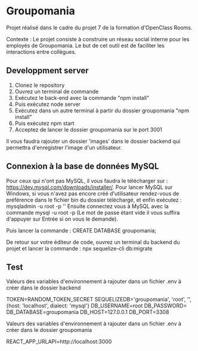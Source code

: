 # Groupomania

Projet réalisé dans le cadre du projet 7 de la formation d'OpenClass Rooms.

Contexte : 
Le projet consiste à construire un réseau social interne pour les employés de Groupomania. Le but de cet outil est de faciliter les interactions entre collègues.


## Developpment server

1. Clonez le repository
2. Ouvrez un terminal de commande
3. Exécutez le back-end avec la commande "npm install" 
4. Puis exécutez node server
5. Exécutez dans un autre terminal à partir du dossier groupomania "npm install"
6. Puis exécutez npm start
7. Acceptez de lancer le dossier groupomania sur le port 3001

Il vous faudra rajouter un dossier 'images' dans le dossier backend qui permettra d'enregistrer l'image d'un utilisateur.

## Connexion à la base de données MySQL

Pour ceux qui n'ont pas MySQL, il vous faudra le télécharger sur :  https://dev.mysql.com/downloads/installer/.
Pour lancer MySQL sur Windows, si vous n'avez pas encore créé d'utilisateur rendez-vous de préférence dans le fichier bin du dossier téléchargé, et enfin exécutez : mysqladmin -u root -p '' 
Ensuite connectez vous à MySQL avec la commande mysql -u root -p (Le mot de passe étant vide il vous suffira d'appuyer sur Entrée si on vous le demande).

Puis lancer la commande : CREATE DATABASE groupomania;

De retour sur votre éditeur de code, ouvrez un terminal du backend du projet et lancer la commande : 
npx sequelize-cli db:migrate


## Test 
Valeurs des variables d'environnement à rajouter dans un fichier .env à créer dans le dossier backend

TOKEN=RANDOM_TOKEN_SECRET
SEQUELIZEDB='groupomania', 'root', '', {host: 'localhost', dialect: 'mysql'}
DB_USERNAME=root
DB_PASSWORD=
DB_DATABASE=groupomania
DB_HOST=127.0.0.1
DB_PORT=3308



Valeurs des variables d'environnement à rajouter dans un fichier .env à créer dans le dossier groupomania

REACT_APP_URLAPI=http://localhost:3000
